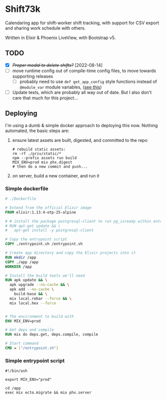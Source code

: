 # Shift73k

Calendaring app for shift-worker shift tracking, with support for CSV export and sharing work schedule with others.

Written in Elixir & Phoenix LiveView, with Bootstrap v5.

## TODO

- [X] ~~*Proper modal to delete shifts?*~~ [2022-08-14]
- [ ] move runtime config out of compile-time config files, to move towards supporting releases
  - [ ] probably need to use `def get_app_config` style functions instead of `@module_var` module variables, ([see this](https://stephenbussey.com/2019/01/03/understanding-compile-time-dependencies-in-elixir-a-bug-hunt.html))
- [ ] Update tests, which are probably all way out of date. But I also don't care that much for this project...

## Deploying

I'm using a dumb & simple docker approach to deploying this now. Nothing automated, the basic steps are:

1. ensure latest assets are built, digested, and committed to the repo

    ```shell
    # rebuild static assets:
    rm -rf ./priv/static/*
    npm --prefix assets run build
    MIX_ENV=prod mix phx.digest
    # then do a new commit and push...
    ```

2. on server, build a new container, and run it

### Simple dockerfile

```dockerfile
# ./Dockerfile

# Extend from the official Elixir image
FROM elixir:1.13.4-otp-25-alpine

# # install the package postgresql-client to run pg_isready within entrypoint script
# RUN apt-get update && \
#   apt-get install -y postgresql-client

# Copy the entrypoint script
COPY ./entrypoint.sh /entrypoint.sh

# Create app directory and copy the Elixir projects into it
RUN mkdir /app
COPY ./app /app
WORKDIR /app

# Install the build tools we'll need
RUN apk update && \
  apk upgrade --no-cache && \
  apk add --no-cache \
    build-base && \
  mix local.rebar --force && \
  mix local.hex --force


# The environment to build with
ENV MIX_ENV=prod

# Get deps and compile
RUN mix do deps.get, deps.compile, compile

# Start command
CMD = ["/entrypoint.sh"]
```

### Simple entrypoint script

```shell
#!/bin/ash

export MIX_ENV="prod"

cd /app
exec mix ecto.migrate && mix phx.server
```
